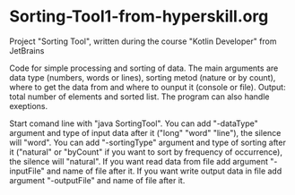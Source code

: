 # Sorting-Tool1-from-hyperskill.org
Project "Sorting Tool", written during the course "Kotlin Developer" from JetBrains 

Code for simple processing and sorting of data. The main arguments are data type (numbers, words or lines), sorting metod (nature or by count), where to get the data from and where to ounput it (console or file). 
Output: total number of elements and sorted list. The program can also handle exeptions. 

Start comand line with "java SortingTool". You can add "-dataType" argument and type of input data after it ("long" "word" "line"), the silence will "word". You can add "-sortingType" argument and type of sorting after it ("natural" or "byCount" if you want to sort by frequency of occurrence), the silence will "natural". If you want read data from file add argument "-inputFile" and name of file after it. If you want write output data in file add argument "-outputFile" and name of file after it.
